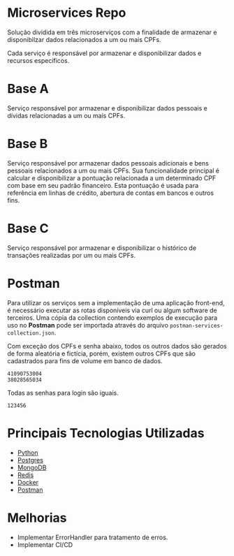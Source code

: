 # Microservices Repo

Solução dividida em três microserviços com a finalidade de armazenar e disponibilzar dados relacionados a um ou mais CPFs.

Cada serviço é responsável por armazenar e disponibilizar dados e recursos específicos.

# Base A

Serviço responsável por armazenar e disponibilizar dados pessoais e dívidas relacionadas a um ou mais CPFs.

# Base B

Serviço responsável por armazenar dados pessoais adicionais e bens pessoais relacionados a um ou mais CPFs. Sua funcionalidade principal é calcular e disponibilizar a pontuação relacionada a um determinado CPF com base em seu padrão financeiro. Esta pontuação é usada para referência em linhas de crédito, abertura de contas em bancos e outros fins.

# Base C

Serviço responsável por armazenar e disponibilizar o histórico de transações realizadas por um ou mais CPFs.

# Postman

Para utilizar os serviços sem a implementação de uma aplicação front-end, é necessário executar as rotas disponíveis via curl ou algum software de terceiros. Uma cópia da collection contendo exemplos de execução para uso no **Postman** pode ser importada através do arquivo ```postman-services-collection.json```.

Com exceção dos CPFs e senha abaixo, todos os outros dados são gerados de forma aleatória e fictícia, porém, existem outros CPFs que são cadastrados para fins de volume em banco de dados.

```
41090753004
38028565034
```

Todas as senhas para login são iguais.

```
123456
```

# Principais Tecnologias Utilizadas

- [Python](https://www.python.org)
- [Postgres](https://www.postgresql.org)
- [MongoDB](https://www.mongodb.com)
- [Redis](https://redis.io)
- [Docker](https://www.docker.com)
- [Postman](https://www.postman.com)

# Melhorias

- Implementar ErrorHandler para tratamento de erros.
- Implementar CI/CD
